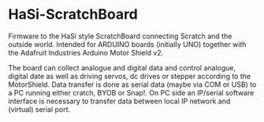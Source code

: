 HaSi-ScratchBoard
=================

Firmware to the HaSi style ScratchBoard connecting Scratch and the outside world.
Intended for ARDUINO boards (initially UNO) together with the Adafruit Industries
Arduino Motor Shield v2.

The board can collect analogue and digital data and control analogue, digital date
as well as driving servos, dc drives or stepper according to the MotorShield.
Data transfer is done as serial data (maybe via COM or USB) to a PC running either
cratch, BYOB or Snap!. On PC side an IP/serial software interface is necessary to
transfer data between local IP network and (virtual) serial port.
